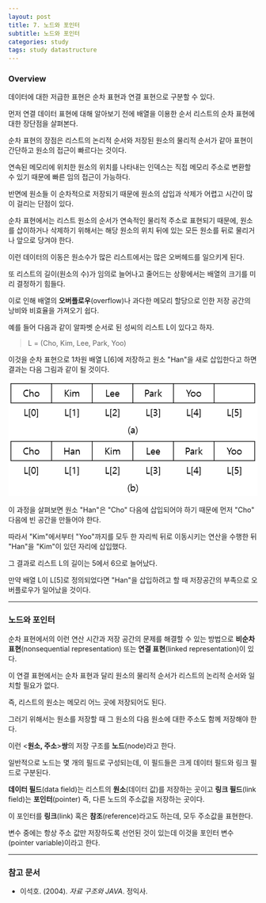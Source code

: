 ```yaml
---
layout: post
title: 7. 노드와 포인터
subtitle: 노드와 포인터
categories: study
tags: study datastructure
---
```


### Overview

데이터에 대한 저급한 표현은 순차 표현과 연결 표현으로 구분할 수 있다.

먼저 연결 데이터 표현에 대해 알아보기 전에 배열을 이용한 순서 리스트의 순차 표현에 대한 장단점을 살펴본다.

순차 표현의 장점은 리스트의 논리적 순서와 저장된 원소의 물리적 순서가 같아 표현이 간단하고 원소의 접근이 빠르다는 것이다.

연속된 메모리에 위치한 원소의 위치를 나타내는 인덱스는 직접 메모리 주소로 변환할 수 있기 때문에 빠른 임의 접근이 가능하다.

반면에 원소들 이 순차적으로 저장되기 때문에 원소의 삽입과 삭제가 어렵고 시간이 많이 걸리는 단점이 있다.

순차 표현에서는 리스트 원소의 순서가 연속적인 물리적 주소로 표현되기 때문에, 원소를 삽이하거나 삭제하기 위해서는 해당 원소의 위치 뒤에 있는 모든 원소를 뒤로 물리거나 앞으로 당겨야 한다.

이런 데이터의 이동은 원소수가 많은 리스트에서는 많은 오버헤드를 일으키게 된다.

또 리스트의 길이(원소의 수)가 임의로 늘어나고 줄어드는 상황에서는 배열의 크기를 미리 결정하기 힘들다.

이로 인해 배열의 **오버플로우**(overflow)나 과다한 메모리 할당으로 인한 저장 공간의 낭비와 비효율을 가져오기 쉽다.

예를 들어 다음과 같이 알파벳 순서로 된 성씨의 리스트 L이 있다고 하자.

> L = (Cho, Kim, Lee, Park, Yoo)

이것을 순차 표현으로 1차원 배열 L&#91;6&#93;에 저장하고 원소 &quot;Han&quot;을 새로 삽입한다고 하면 결과는 다음 그림과 같이 될 것이다.

![fig_1](/assets/img/study/ds/190724_fig_1.png "fig_1")

이 과정을 살펴보면 원소 &quot;Han&quot;은 &quot;Cho&quot; 다음에 삽입되어야 하기 때문에 먼저 &quot;Cho&quot; 다음에 빈 공간을 만들어야 한다.

따라서 &quot;Kim&quot;에서부터 &quot;Yoo&quot;까지를 모두 한 자리씩 뒤로 이동시키는 연산을 수행한 뒤 &quot;Han&quot;을 &quot;Kim&quot;이 있던 자리에 삽입했다.

그 결과로 리스트 L의 길이는 5에서 6으로 늘어났다.

만약 배열 L이 L&#91;5&#93;로 정의되었다면 &quot;Han&quot;을 삽입하려고 할 때 저장공간의 부족으로 오버플로우가 일어났을 것이다.

***

### 노드와 포인터

순차 표현에서의 이런 연산 시간과 저장 공간의 문제를 해결할 수 있는 방법으로 **비순차 표현**(nonsequential representation) 또는 **연결 표현**(linked representation)이 있다.

이 연결 표현에서는 순차 표현과 달리 원소의 물리적 순서가 리스트의 논리적 순서와 일치할 필요가 없다.

즉, 리스트의 원소는 메모리 어느 곳에 저장되어도 된다.

그러기 위해서는 원소를 저장할 때 그 원소의 다음 원소에 대한 주소도 함께 저장해야 한다.

이런 &lt;**원소, 주소**&gt;**쌍**의 저장 구조를 **노드**(node)라고 한다.

일반적으로 노드는 몇 개의 필드로 구성되는데, 이 필드들은 크게 데이터 필드와 링크 필드로 구분된다.

**데이터 필드**(data field)는 리스트의 **원소**(데이터 값)를 저장하는 곳이고 **링크 필드**(link field)는 **포인터**(pointer) 즉, 다른 노드의 주소값을 저장하는 곳이다.

이 포인터를 **링크**(link) 혹은 **참조**(reference)라고도 하는데, 모두 주소값을 표현한다.

변수 중에는 항상 주소 값만 저장하도록 선언된 것이 있는데 이것을 포인터 변수(pointer variable)이라고 한다.

***

### 참고 문서
- 이석호. (2004). *자료 구조와 JAVA*. 정익사.
